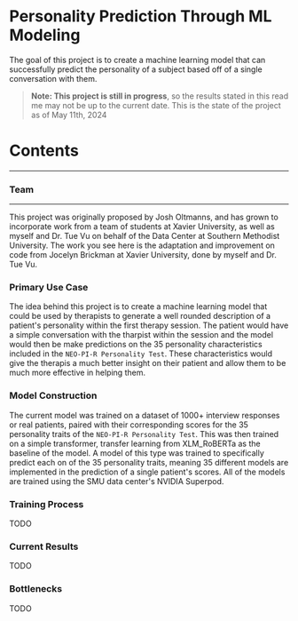 # Personality Prediction Through ML Modeling

The goal of this project is to create a machine learning model that can successfully predict the personality of a subject based off of a single conversation with them.

> **Note: This project is still in progress**, so the results stated in this read me may not be up to the current date. This is the state of the project as of May 11th, 2024

# Contents

---

### Team

---

This project was originally proposed by Josh Oltmanns, and has grown to incorporate work from a team of students at Xavier University, as well as myself and Dr. Tue Vu on behalf of the Data Center at Southern Methodist University. The work you see here is the adaptation and improvement on code from Jocelyn Brickman at Xavier University, done by myself and Dr. Tue Vu.

### Primary Use Case
The idea behind this project is to create a machine learning model that could be used by therapists to generate a well rounded description of a patient's personality within the first therapy session. The patient would have a simple conversation with the tharpist within the session and the model would then be make predictions on the 35 personality characteristics included in the `NEO-PI-R Personality Test`. These characteristics would give the therapis a much better insight on their patient and allow them to be much more effective in helping them.

### Model Construction
The current model was trained on a dataset of 1000+ interview responses or real patients, paired with their corresponding scores for the 35 personality traits of the  `NEO-PI-R Personality Test`. This was then trained on a simple transformer, transfer learning from XLM_RoBERTa as the baseline of the model. A model of this type was trained to specifically predict each on of the 35 personality traits, meaning 35 different models are implemented in the prediction of a single patient's scores. All of the models are trained using the SMU data center's NVIDIA Superpod.

### Training Process
TODO

### Current Results
TODO

### Bottlenecks
TODO